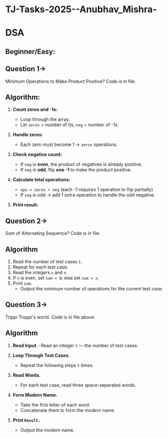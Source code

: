 # TJ-Tasks-2025--Anubhav_Mishra-
# DSA
## Beginner/Easy:
## Question 1->
Minimum Operations to Make Product Positive?
Code is in file.

## Algorithm:

1. **Count zeros and -1s:**  
   - Loop through the array.  
   - Let `zeros` = number of 0s, `neg` = number of -1s.  

2. **Handle zeros:**  
   - Each zero must become 1 → `zeros` operations.  

3. **Check negative count:**  
   - If `neg` is **even**, the product of negatives is already positive.  
   - If `neg` is **odd**, flip **one -1** to make the product positive.  

4. **Calculate total operations:**  
   - `ops = zeros + neg` (each -1 requires 1 operation to flip partially)  
   - If `neg` is odd → add 1 extra operation to handle the odd negative.  

5. **Print result:**
## Question 2->
Sum of Alternating Sequence? Code is in file.
## Algorithm

1. Read the number of test cases `t`.  
2. Repeat for each test case:  
3. Read the integers `x` and `n`.  
4. If `n` is even, set `sum = 0`; else set `sum = x`.  
5. Print `sum`. 
   - Output the minimum number of operations for the current test case.
## Question 3-> 
Trippi Troppi's world. Code is in file above.
## Algorithm
1. **Read Input.**
     -Read an integer `t` — the number of test cases.

2. **Loop Through Test Cases.**
   - Repeat the following steps `t` times.

3. **Read Words.**
   - For each test case, read three space-separated words.

4. **Form Modern Name.**
   - Take the first letter of each word.
   - Concatenate them to form the modern name.

5. **Print `Result.`**
   - Output the modern name.

